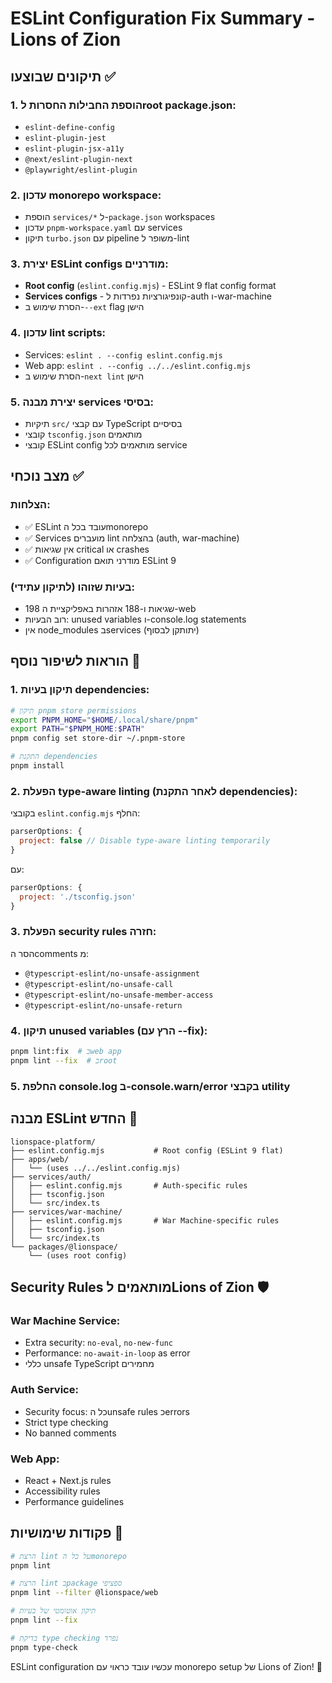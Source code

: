 # ESLint Configuration Fix Summary - Lions of Zion

## תיקונים שבוצעו ✅

### 1. הוספת החבילות החסרות לroot package.json:
- `eslint-define-config`
- `eslint-plugin-jest`  
- `eslint-plugin-jsx-a11y`
- `@next/eslint-plugin-next`
- `@playwright/eslint-plugin`

### 2. עדכון monorepo workspace:
- הוספת `services/*` ל-`package.json` workspaces
- עדכון `pnpm-workspace.yaml` עם services
- תיקון `turbo.json` עם pipeline משופר ל-lint

### 3. יצירת ESLint configs מודרניים:
- **Root config** (`eslint.config.mjs`) - ESLint 9 flat config format
- **Services configs** - קונפיגורציות נפרדות ל-auth ו-war-machine
- הסרת שימוש ב-`--ext` flag הישן

### 4. עדכון lint scripts:
- Services: `eslint . --config eslint.config.mjs`
- Web app: `eslint . --config ../../eslint.config.mjs`
- הסרת שימוש ב-`next lint` הישן

### 5. יצירת מבנה services בסיסי:
- תיקיות `src/` עם קבצי TypeScript בסיסיים
- קובצי `tsconfig.json` מותאמים
- קובצי ESLint config מותאמים לכל service

## מצב נוכחי ✅

### הצלחות:
- ✅ ESLint עובד בכל הmonorepo
- ✅ Services מועברים lint בהצלחה (auth, war-machine)
- ✅ אין שגיאות critical או crashes
- ✅ Configuration מודרני תואם ESLint 9

### בעיות שזוהו (לתיקון עתידי):
- 198 שגיאות ו-188 אזהרות באפליקציית ה-web
- רוב הבעיות: unused variables ו-console.log statements
- אין node_modules בservices (יתותקן לבסוף)

## הוראות לשיפור נוסף 🔧

### 1. תיקון בעיות dependencies:
```bash
# תיקון pnpm store permissions
export PNPM_HOME="$HOME/.local/share/pnpm"
export PATH="$PNPM_HOME:$PATH"
pnpm config set store-dir ~/.pnpm-store

# התקנת dependencies
pnpm install
```

### 2. הפעלת type-aware linting (לאחר התקנת dependencies):
בקובצי `eslint.config.mjs` החלף:
```javascript
parserOptions: {
  project: false // Disable type-aware linting temporarily
}
```
עם:
```javascript
parserOptions: {
  project: './tsconfig.json'
}
```

### 3. הפעלת security rules חזרה:
הסר הcomments מ:
- `@typescript-eslint/no-unsafe-assignment`
- `@typescript-eslint/no-unsafe-call`
- `@typescript-eslint/no-unsafe-member-access`
- `@typescript-eslint/no-unsafe-return`

### 4. תיקון unused variables (הרץ עם --fix):
```bash
pnpm lint:fix  # בweb app
pnpm lint --fix  # בroot
```

### 5. החלפת console.log ב-console.warn/error בקבצי utility

## מבנה ESLint החדש 📁

```
lionspace-platform/
├── eslint.config.mjs           # Root config (ESLint 9 flat)
├── apps/web/
│   └── (uses ../../eslint.config.mjs)
├── services/auth/
│   ├── eslint.config.mjs       # Auth-specific rules
│   ├── tsconfig.json
│   └── src/index.ts
├── services/war-machine/
│   ├── eslint.config.mjs       # War Machine-specific rules
│   ├── tsconfig.json
│   └── src/index.ts
└── packages/@lionspace/
    └── (uses root config)
```

## Security Rules מותאמים לLions of Zion 🛡️

### War Machine Service:
- Extra security: `no-eval`, `no-new-func`
- Performance: `no-await-in-loop` as error
- כללי unsafe TypeScript מחמירים

### Auth Service:  
- Security focus: כל הunsafe rules כerrors
- Strict type checking
- No banned comments

### Web App:
- React + Next.js rules
- Accessibility rules
- Performance guidelines

## פקודות שימושיות 🚀

```bash
# הרצת lint על כל הmonorepo
pnpm lint

# הרצת lint בpackage ספציפי
pnpm lint --filter @lionspace/web

# תיקון אוטומטי של בעיות
pnpm lint --fix

# בדיקת type checking נפרד
pnpm type-check
```

ESLint configuration עכשיו עובד כראוי עם monorepo setup של Lions of Zion! 🦁